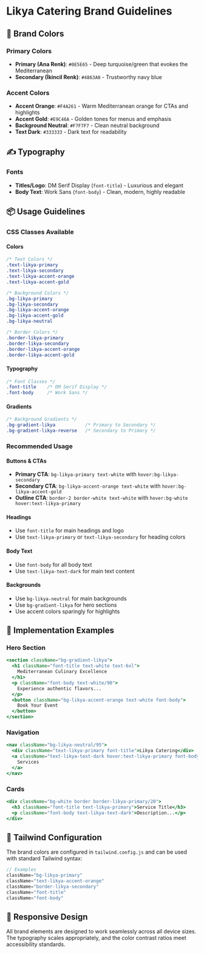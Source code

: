 # Likya Catering Brand Guidelines

## 🎨 Brand Colors

### Primary Colors
- **Primary (Ana Renk)**: `#0E5E65` - Deep turquoise/green that evokes the Mediterranean
- **Secondary (İkincil Renk)**: `#4863A0` - Trustworthy navy blue

### Accent Colors
- **Accent Orange**: `#F4A261` - Warm Mediterranean orange for CTAs and highlights
- **Accent Gold**: `#E9C46A` - Golden tones for menus and emphasis
- **Background Neutral**: `#F7F7F7` - Clean neutral background
- **Text Dark**: `#333333` - Dark text for readability

## ✍️ Typography

### Fonts
- **Titles/Logo**: DM Serif Display (`font-title`) - Luxurious and elegant
- **Body Text**: Work Sans (`font-body`) - Clean, modern, highly readable

## 📦 Usage Guidelines

### CSS Classes Available

#### Colors
```css
/* Text Colors */
.text-likya-primary
.text-likya-secondary  
.text-likya-accent-orange
.text-likya-accent-gold

/* Background Colors */
.bg-likya-primary
.bg-likya-secondary
.bg-likya-accent-orange
.bg-likya-accent-gold
.bg-likya-neutral

/* Border Colors */
.border-likya-primary
.border-likya-secondary
.border-likya-accent-orange
.border-likya-accent-gold
```

#### Typography
```css
/* Font Classes */
.font-title    /* DM Serif Display */
.font-body     /* Work Sans */
```

#### Gradients
```css
/* Background Gradients */
.bg-gradient-likya           /* Primary to Secondary */
.bg-gradient-likya-reverse   /* Secondary to Primary */
```

### Recommended Usage

#### Buttons & CTAs
- **Primary CTA**: `bg-likya-primary text-white` with `hover:bg-likya-secondary`
- **Secondary CTA**: `bg-likya-accent-orange text-white` with `hover:bg-likya-accent-gold`
- **Outline CTA**: `border-2 border-white text-white` with `hover:bg-white hover:text-likya-primary`

#### Headings
- Use `font-title` for main headings and logo
- Use `text-likya-primary` or `text-likya-secondary` for heading colors

#### Body Text
- Use `font-body` for all body text
- Use `text-likya-text-dark` for main text content

#### Backgrounds
- Use `bg-likya-neutral` for main backgrounds
- Use `bg-gradient-likya` for hero sections
- Use accent colors sparingly for highlights

## 🎯 Implementation Examples

### Hero Section
```jsx
<section className="bg-gradient-likya">
  <h1 className="font-title text-white text-6xl">
    Mediterranean Culinary Excellence
  </h1>
  <p className="font-body text-white/90">
    Experience authentic flavors...
  </p>
  <button className="bg-likya-accent-orange text-white font-body">
    Book Your Event
  </button>
</section>
```

### Navigation
```jsx
<nav className="bg-likya-neutral/95">
  <div className="text-likya-primary font-title">Likya Catering</div>
  <a className="text-likya-text-dark hover:text-likya-primary font-body">
    Services
  </a>
</nav>
```

### Cards
```jsx
<div className="bg-white border border-likya-primary/20">
  <h3 className="font-title text-likya-primary">Service Title</h3>
  <p className="font-body text-likya-text-dark">Description...</p>
</div>
```

## 🔧 Tailwind Configuration

The brand colors are configured in `tailwind.config.js` and can be used with standard Tailwind syntax:

```jsx
// Examples
className="bg-likya-primary"
className="text-likya-accent-orange"
className="border-likya-secondary"
className="font-title"
className="font-body"
```

## 📱 Responsive Design

All brand elements are designed to work seamlessly across all device sizes. The typography scales appropriately, and the color contrast ratios meet accessibility standards.
